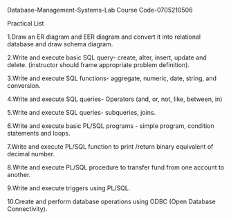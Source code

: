 Database-Management-Systems-Lab Course Code-0705210506

Practical List

1.Draw an ER diagram and EER diagram and convert it into relational database and draw schema diagram.

2.Write and execute basic SQL query- create, alter, insert, update and delete. (instructor should frame appropriate problem definition).

3.Write and execute SQL functions- aggregate, numeric, date, string, and conversion.

4.Write and execute SQL queries- Operators (and, or, not, like, between, in)

5.Write and execute SQL queries- subqueries, joins.

6.Write and execute basic PL/SQL programs - simple program, condition statements and loops.

7.Write and execute PL/SQL function to print /return binary equivalent of decimal number.

8.Write and execute PL/SQL procedure to transfer fund from one account to another.

9.Write and execute triggers using PL/SQL.

10.Create and perform database operations using ODBC (Open Database Connectivity).
